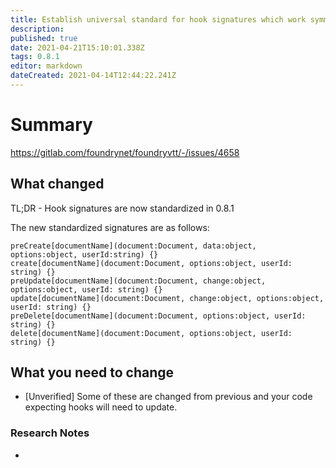 ```yaml
---
title: Establish universal standard for hook signatures which work symmetrically for all types of Document definitions.
description: 
published: true
date: 2021-04-21T15:10:01.338Z
tags: 0.8.1
editor: markdown
dateCreated: 2021-04-14T12:44:22.241Z
---
```


# Summary
https://gitlab.com/foundrynet/foundryvtt/-/issues/4658

## What changed

TL;DR - Hook signatures are now standardized in 0.8.1

The new standardized signatures are as follows:
```
preCreate[documentName](document:Document, data:object, options:object, userId:string) {}
create[documentName](document:Document, options:object, userId: string) {}
preUpdate[documentName](document:Document, change:object, options:object, userId: string) {}
update[documentName](document:Document, change:object, options:object, userId: string) {}
preDelete[documentName](document:Document, options:object, userId: string) {}
delete[documentName](document:Document, options:object, userId: string) {}
```

## What you need to change

* [Unverified] Some of these are changed from previous and your code expecting hooks will need to update.

### Research Notes

* 